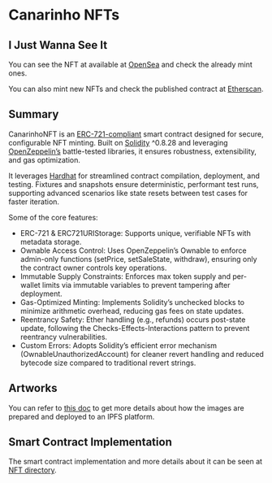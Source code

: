 # Canarinho NFTs

## I Just Wanna See It
You can see the NFT at available at [OpenSea](https://testnets.opensea.io/collection/canarinho-nft-collection) and check the already mint ones.

You can also mint new NFTs and check the published contract at [Etherscan](https://sepolia.etherscan.io/address/0x30fe996be95c75d504f999e724cf209cbd3ac0ed).

## Summary

CanarinhoNFT is an [ERC-721-compliant](https://www.coinbase.com/en-br/learn/crypto-glossary/what-is-erc-721) smart contract designed for secure, configurable NFT minting. Built on [Solidity](https://soliditylang.org/) ^0.8.28 and leveraging [OpenZeppelin’s](https://www.openzeppelin.com/) battle-tested libraries, it ensures robustness, extensibility, and gas optimization.

It leverages [Hardhat](https://hardhat.org) for streamlined contract compilation, deployment, and testing. Fixtures and snapshots ensure deterministic, performant test runs, supporting advanced scenarios like state resets between test cases for faster iteration.

Some of the core features:
- ERC-721 & ERC721URIStorage: Supports unique, verifiable NFTs with metadata storage.
- Ownable Access Control: Uses OpenZeppelin’s Ownable to enforce admin-only functions (setPrice, setSaleState, withdraw), ensuring only the contract owner controls key operations.
- Immutable Supply Constraints: Enforces max token supply and per-wallet limits via immutable variables to prevent tampering after deployment.
- Gas-Optimized Minting: Implements Solidity’s unchecked blocks to minimize arithmetic overhead, reducing gas fees on state updates.
- Reentrancy Safety: Ether handling (e.g., refunds) occurs post-state update, following the Checks-Effects-Interactions pattern to prevent reentrancy vulnerabilities.
- Custom Errors: Adopts Solidity’s efficient error mechanism (OwnableUnauthorizedAccount) for cleaner revert handling and reduced bytecode size compared to traditional revert strings.



## Artworks
You can refer to [this doc](./artworks/README.md) to get more details about how the images are prepared and deployed to an IPFS platform.

## Smart Contract Implementation
The smart contract implementation and more details about it can be seen at [NFT directory](./nft/README.md).
